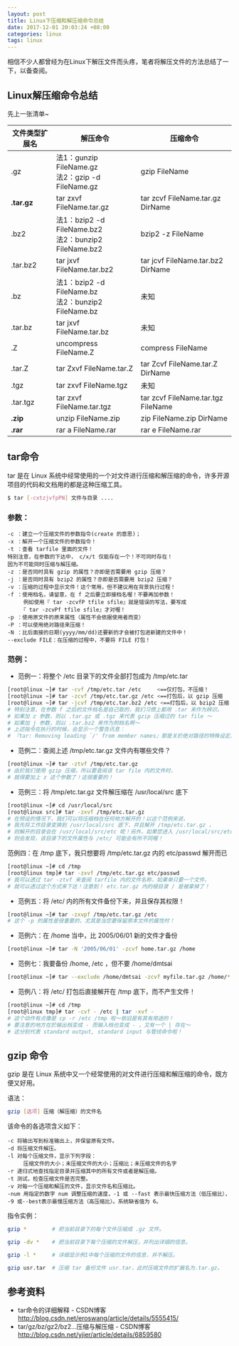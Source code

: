```yaml
---
layout: post
title: Linux下压缩和解压缩命令总结
date: 2017-12-01 20:03:24 +08:00
categories: linux
tags: linux
---
```


相信不少人都曾经为在Linux下解压文件而头疼，笔者将解压文件的方法总结了一下，以备查阅。

## Linux解压缩命令总结

先上一张清单~

| 文件类型扩展名 | 解压命令                                                  | 压缩命令         |
| ---------    | --------------------------------------                    | ---------------------------  |
| .gz          | 法1：gunzip FileName.gz </br> 法2：gzip -d FileName.gz     | gzip FileName           |
| **.tar.gz**  | tar zxvf FileName.tar.gz                                  | tar zcvf FileName.tar.gz DirName |
| .bz2         | 法1：bzip2 -d FileName.bz2 </br> 法2：bunzip2 FileName.bz2 | bzip2 -z FileName            |
| .tar.bz2     | tar jxvf FileName.tar.bz2                                 | tar jcvf FileName.tar.bz2 DirName |
| .bz          | 法1：bzip2 -d FileName.bz </br> 法2：bunzip2 FileName.bz   | 未知                           |
| .tar.bz      | tar jxvf FileName.tar.bz                                  | 未知                           |
| .Z           | uncompress FileName.Z                                     | compress FileName              |
| .tar.Z       | tar Zxvf FileName.tar.Z                                   | tar Zcvf FileName.tar.Z DirName |
| .tgz         | tar zxvf FileName.tgz                                     | 未知                             |
| .tar.tgz     | tar zxvf FileName.tar.tgz                                 | tar zcvf FileName.tar.tgz FileName |
| **.zip**     | unzip FileName.zip                                        | zip FileName.zip DirName         |
| **.rar**     | rar a FileName.rar                                        | rar e FileName.rar              |

## tar命令

tar 是在 Linux 系统中经常使用的一个对文件进行压缩和解压缩的命令，许多开源项目的代码和文档用的都是这种压缩工具。

```bash
$ tar [-cxtzjvfpPN] 文件与目录 ....
```

### 参数：
```
-c ：建立一个压缩文件的参数指令(create 的意思)；
-x ：解开一个压缩文件的参数指令！
-t ：查看 tarfile 里面的文件！
特别注意，在参数的下达中， c/x/t 仅能存在一个！不可同时存在！
因为不可能同时压缩与解压缩。
-z ：是否同时具有 gzip 的属性？亦即是否需要用 gzip 压缩？
-j ：是否同时具有 bzip2 的属性？亦即是否需要用 bzip2 压缩？
-v ：压缩的过程中显示文件！这个常用，但不建议用在背景执行过程！
-f ：使用档名，请留意，在 f 之后要立即接档名喔！不要再加参数！
　　　例如使用『 tar -zcvfP tfile sfile』就是错误的写法，要写成
　　　『 tar -zcvPf tfile sfile』才对喔！
-p ：使用原文件的原来属性（属性不会依据使用者而变）
-P ：可以使用绝对路径来压缩！
-N ：比后面接的日期(yyyy/mm/dd)还要新的才会被打包进新建的文件中！
--exclude FILE：在压缩的过程中，不要将 FILE 打包！
```

### 范例：

* 范例一：将整个 /etc 目录下的文件全部打包成为 /tmp/etc.tar

```bash
[root@linux ~]# tar -cvf /tmp/etc.tar /etc     <==仅打包，不压缩！
[root@linux ~]# tar -zcvf /tmp/etc.tar.gz /etc <==打包后，以 gzip 压缩
[root@linux ~]# tar -jcvf /tmp/etc.tar.bz2 /etc <==打包后，以 bzip2 压缩
# 特别注意，在参数 f 之后的文件档名是自己取的，我们习惯上都用 .tar 来作为辨识。
# 如果加 z 参数，则以 .tar.gz 或 .tgz 来代表 gzip 压缩过的 tar file ～
# 如果加 j 参数，则以 .tar.bz2 来作为附档名啊～
# 上述指令在执行的时候，会显示一个警告讯息：
# 『tar: Removing leading `/' from member names』那是关於绝对路径的特殊设定。
```

* 范例二：查阅上述 /tmp/etc.tar.gz 文件内有哪些文件？

```bash
[root@linux ~]# tar -ztvf /tmp/etc.tar.gz
# 由於我们使用 gzip 压缩，所以要查阅该 tar file 内的文件时，
# 就得要加上 z 这个参数了！这很重要的！
```

* 范例三：将 /tmp/etc.tar.gz 文件解压缩在 /usr/local/src 底下

```bash
[root@linux ~]# cd /usr/local/src
[root@linux src]# tar -zxvf /tmp/etc.tar.gz
# 在预设的情况下，我们可以将压缩档在任何地方解开的！以这个范例来说，
# 我先将工作目录变换到 /usr/local/src 底下，并且解开 /tmp/etc.tar.gz ，
# 则解开的目录会在 /usr/local/src/etc 呢！另外，如果您进入 /usr/local/src/etc
# 则会发现，该目录下的文件属性与 /etc/ 可能会有所不同喔！
```

范例四：在 /tmp 底下，我只想要将 /tmp/etc.tar.gz 内的 etc/passwd 解开而已

```bash
[root@linux ~]# cd /tmp
[root@linux tmp]# tar -zxvf /tmp/etc.tar.gz etc/passwd
# 我可以透过 tar -ztvf 来查阅 tarfile 内的文件名称，如果单只要一个文件，
# 就可以透过这个方式来下达！注意到！ etc.tar.gz 内的根目录 / 是被拿掉了！
```

* 范例五：将 /etc/ 内的所有文件备份下来，并且保存其权限！

```bash
[root@linux ~]# tar -zxvpf /tmp/etc.tar.gz /etc
# 这个 -p 的属性是很重要的，尤其是当您要保留原本文件的属性时！
```


* 范例六：在 /home 当中，比 2005/06/01 新的文件才备份

```bash
[root@linux ~]# tar -N '2005/06/01' -zcvf home.tar.gz /home
```

* 范例七：我要备份 /home, /etc ，但不要 /home/dmtsai

```bash
[root@linux ~]# tar --exclude /home/dmtsai -zcvf myfile.tar.gz /home/* /etc
```

* 范例八：将 /etc/ 打包后直接解开在 /tmp 底下，而不产生文件！

```bash
[root@linux ~]# cd /tmp
[root@linux tmp]# tar -cvf - /etc | tar -xvf -
# 这个动作有点像是 cp -r /etc /tmp 啦～依旧是有其有用途的！
# 要注意的地方在於输出档变成 - 而输入档也变成 - ，又有一个 | 存在～
# 这分别代表 standard output, standard input 与管线命令啦！
```

## gzip 命令

gzip 是在 Linux 系统中又一个经常使用的对文件进行压缩和解压缩的命令，既方便又好用。

语法：

```bash
gzip [选项] 压缩（解压缩）的文件名
```

该命令的各选项含义如下：

```shell
-c 将输出写到标准输出上，并保留原有文件。
-d 将压缩文件解压。
-l 对每个压缩文件，显示下列字段：
     压缩文件的大小；未压缩文件的大小；压缩比；未压缩文件的名字
-r 递归式地查找指定目录并压缩其中的所有文件或者是解压缩。
-t 测试，检查压缩文件是否完整。
-v 对每一个压缩和解压的文件，显示文件名和压缩比。
-num 用指定的数字 num 调整压缩的速度，-1 或 --fast 表示最快压缩方法（低压缩比），
-9 或--best表示最慢压缩方法（高压缩比）。系统缺省值为 6。
```

指令实例：

```bash
gzip *        # 把当前目录下的每个文件压缩成 .gz 文件。

gzip -dv *    # 把当前目录下每个压缩的文件解压，并列出详细的信息。

gzip -l *     # 详细显示例1中每个压缩的文件的信息，并不解压。

gzip usr.tar  # 压缩 tar 备份文件 usr.tar，此时压缩文件的扩展名为.tar.gz。
```

## 参考资料

* tar命令的详细解释 - CSDN博客
http://blog.csdn.net/eroswang/article/details/5555415/
* tar/gz/bz/gz2/bz2...压缩与解压缩 - CSDN博客
http://blog.csdn.net/yjier/article/details/6859580


